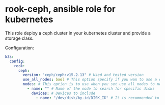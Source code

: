 # rook-ceph, ansible role for kubernetes

This role deploy a ceph cluster in your kubernetes cluster and provide a storage class.

Configuration:
```yaml
k3s:
  config:
    rook:
      ceph:
        version: "ceph/ceph:v15.2.13" # Used and tested version
        use_all_nodes: bool # This option specify if you wan to use a default setup to search in all nodes for available disks to include in the ceph cluster
        nodes: # This option is to use when you set use_all_nodes to no.
          - name: "" # Name of the node to search for specific disks
            devices: # Devices to include
              - name: "/dev/disk/by-id/DISK_ID" # It is recommended to use the disk by id path as it is less subject to errors and the path name should not change.
```